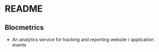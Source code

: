 # README

## Blocmetrics

- An analytics service for tracking and reporting website / application events